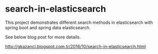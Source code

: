 # search-in-elasticsearch

This project demonstrates different search methods in elasticsearch with spring boot and spring data elasticsearch.

See below blog post for more details.

http://gkazanci.blogspot.com.tr/2016/10/search-in-elasticsearch.html
